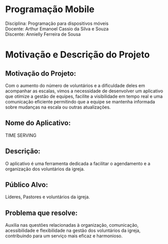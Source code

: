 ﻿# Programação Mobile

Disciplina: Programação para dispositivos móveis    
Docente: Arthur Emanoel Cassio da Silva e Souza   
Discente: Annielly Ferreira de Sousa

# Motivação e Descrição do Projeto

<h2><a>Motivação do Projeto:</a></h2> Com o aumento do número de voluntários e a dificuldade deles
em acompanhar as escalas, vimos a necessidade de desenvolver um aplicativo que 
otimize a gestão de equipes, facilite a visibilidade em tempo real e uma comunicação 
eficiente permitindo que a equipe se mantenha informada sobre mudanças na escala ou 
outras atualizações.

<h2><a>Nome do Aplicativo:</a></h2> TIME SERVING

<h2><a>Descrição:</a></h2> O aplicativo é uma ferramenta dedicada a facilitar o agendamento e a 
organização dos voluntários da igreja.

<h2><a>Público Alvo:</a></h2> Líderes, Pastores e voluntários da igreja.

<h2><a>Problema que resolve:</a></h2> Auxilia nas questões relacionadas à organização, comunicação, 
acessibilidade e flexibilidade na gestão dos voluntários da igreja, contribuindo para um 
serviço mais eficaz e harmonioso.